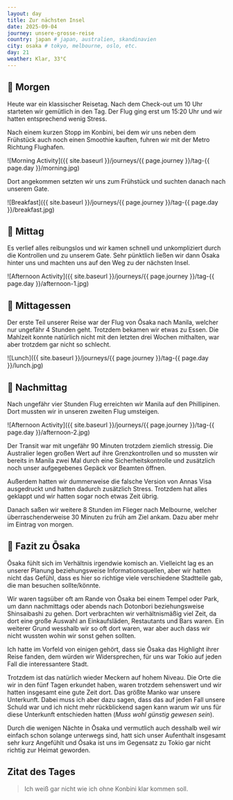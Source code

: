```yaml
---
layout: day
title: Zur nächsten Insel
date: 2025-09-04
journey: unsere-grosse-reise
country: japan # japan, australien, skandinavien
city: osaka # tokyo, melbourne, oslo, etc.
day: 21
weather: Klar, 33°C
---
```


## 🌅 Morgen

Heute war ein klassischer Reisetag.
Nach dem Check-out um 10 Uhr starteten wir gemütlich in den Tag.
Der Flug ging erst um 15:20 Uhr und wir hatten entsprechend wenig Stress.

Nach einem kurzen Stopp im Konbini, bei dem wir uns neben dem Frühstück auch noch einen Smoothie kauften, fuhren wir mit der Metro Richtung Flughafen.

![Morning Activity]({{ site.baseurl }}/journeys/{{ page.journey }}/tag-{{ page.day }}/morning.jpg)

Dort angekommen setzten wir uns zum Frühstück und suchten danach nach unserem Gate.

![Breakfast]({{ site.baseurl }}/journeys/{{ page.journey }}/tag-{{ page.day }}/breakfast.jpg)

## 🌇 Mittag

Es verlief alles reibungslos und wir kamen schnell und unkompliziert durch die Kontrollen und zu unserem Gate.
Sehr pünktlich ließen wir dann Ōsaka hinter uns und machten uns auf den Weg zu der nächsten Insel.

![Afternoon Activity]({{ site.baseurl }}/journeys/{{ page.journey }}/tag-{{ page.day }}/afternoon-1.jpg)

## 🍣 Mittagessen

Der erste Teil unserer Reise war der Flug von Ōsaka nach Manila, welcher nur ungefähr 4 Stunden geht.
Trotzdem bekamen wir etwas zu Essen.
Die Mahlzeit konnte natürlich nicht mit den letzten drei Wochen mithalten, war aber trotzdem gar nicht so schlecht. 

![Lunch]({{ site.baseurl }}/journeys/{{ page.journey }}/tag-{{ page.day }}/lunch.jpg)

## 🌆 Nachmittag

Nach ungefähr vier Stunden Flug erreichten wir Manila auf den Phillipinen.
Dort mussten wir in unseren zweiten Flug umsteigen.

![Afternoon Activity]({{ site.baseurl }}/journeys/{{ page.journey }}/tag-{{ page.day }}/afternoon-2.jpg)

Der Transit war mit ungefähr 90 Minuten trotzdem ziemlich stressig.
Die Australier legen großen Wert auf ihre Grenzkontrollen und so mussten wir bereits in Manila zwei Mal durch eine Sicherheitskontrolle und zusätzlich noch unser aufgegebenes Gepäck vor Beamten öffnen.

Außerdem hatten wir dummerweise die falsche Version von Annas Visa ausgedruckt und hatten dadurch zusätzlich Stress.
Trotzdem hat alles geklappt und wir hatten sogar noch etwas Zeit übrig.

Danach saßen wir weitere 8 Stunden im Flieger nach Melbourne, welcher überraschenderweise 30 Minuten zu früh am Ziel ankam. 
Dazu aber mehr im Eintrag von morgen.

## 📜 Fazit zu Ōsaka

Ōsaka fühlt sich im Verhältnis irgendwie komisch an.
Vielleicht lag es an unserer Planung beziehungsweise Informationsquellen, aber wir hatten nicht das Gefühl, dass es hier so richtige viele verschiedene Stadtteile gab, die man besuchen sollte/könnte.

Wir waren tagsüber oft am Rande von Ōsaka bei einem Tempel oder Park, um dann nachmittags oder abends nach Dotonbori beziehungsweise Shinsaibashi zu gehen.
Dort verbrachten wir verhältnismäßig viel Zeit, da dort eine große Auswahl an Einkaufsläden, Restautants und Bars waren.
Ein weiterer Grund wesshalb wir so oft dort waren, war aber auch dass wir nicht wussten wohin wir sonst gehen sollten.

Ich hatte im Vorfeld von einigen gehört, dass sie Ōsaka das Highlight ihrer Reise fanden, dem würden wir Widersprechen, für uns war Tokio auf jeden Fall die interessantere Stadt.

Trotzdem ist das natürlich wieder Meckern auf hohem Niveau.
Die Orte die wir in den fünf Tagen erkundet haben, waren trotzdem sehenswert und wir hatten insgesamt eine gute Zeit dort.
Das größte Manko war unsere Unterkunft.
Dabei muss ich aber dazu sagen, dass das auf jeden Fall unsere Schuld war und ich nicht mehr rückblickend sagen kann warum wir uns für diese Unterkunft entschieden hatten (_Muss wohl günstig gewesen sein_). 

Durch die wenigen Nächte in Ōsaka und vermutlich auch desshalb weil wir einfach schon solange unterwegs sind, hatt sich unser Aufenthalt insgesamt sehr kurz Angefühlt und Ōsaka ist uns im Gegensatz zu Tokio gar nicht richtig zur Heimat geworden.

## Zitat des Tages

> Ich weiß gar nicht wie ich ohne Konbini klar kommen soll.
